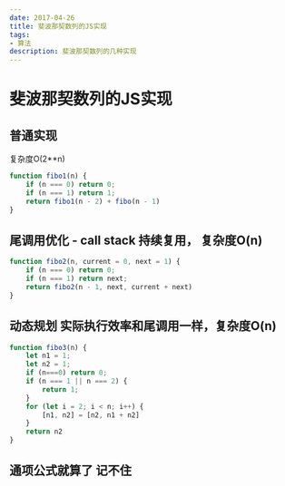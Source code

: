 ```yaml
---
date: 2017-04-26
title: 斐波那契数列的JS实现
tags:
- 算法
description: 斐波那契数列的几种实现
---
```

# 斐波那契数列的JS实现

## 普通实现
复杂度O(2**n)
```js
function fibo1(n) {
    if (n === 0) return 0;
    if (n === 1) return 1;
    return fibo1(n - 2) + fibo(n - 1)
}
```
## 尾调用优化 - call stack 持续复用， 复杂度O(n)
```js
function fibo2(n, current = 0, next = 1) {
    if (n === 0) return 0;
    if (n === 1) return next;
    return fibo2(n - 1, next, current + next)
}
```

## 动态规划 实际执行效率和尾调用一样，复杂度O(n)
```js
function fibo3(n) {
    let n1 = 1;
    let n2 = 1;
    if (n===0) return 0;
    if (n === 1 || n === 2) {
        return 1;
    }
    for (let i = 2; i < n; i++) {
        [n1, n2] = [n2, n1 + n2]
    }
    return n2
}

```
## 通项公式就算了 记不住
